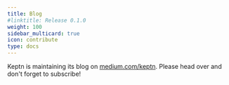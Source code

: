 ```yaml
---
title: Blog
#linktitle: Release 0.1.0
weight: 100
sidebar_multicard: true
icon: contribute
type: docs
---
```


Keptn is maintaining its blog on [medium.com/keptn](https://medium.com/keptn). Please head over and don't forget to subscribe!

